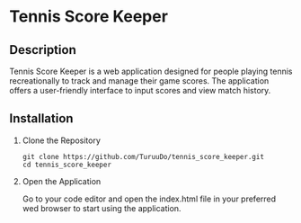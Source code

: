 # Tennis Score Keeper

## Description 
Tennis Score Keeper is a web application designed for people playing tennis recreationally to track and manage their game scores.
The application offers a user-friendly interface to input scores and view match history. 

## Installation
1. Clone the Repository
    ```
    git clone https://github.com/TuruuDo/tennis_score_keeper.git
    cd tennis_score_keeper
    ```

2. Open the Application

    Go to your code editor and open the index.html file in your preferred wed browser to start using the application.


